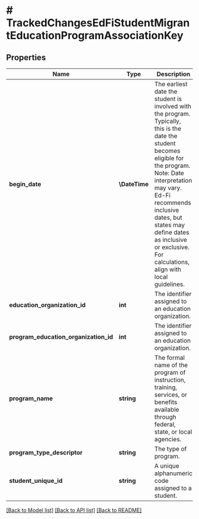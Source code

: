 # # TrackedChangesEdFiStudentMigrantEducationProgramAssociationKey

## Properties

Name | Type | Description | Notes
------------ | ------------- | ------------- | -------------
**begin_date** | **\DateTime** | The earliest date the student is involved with the program. Typically, this is the date the student becomes eligible for the program.  Note: Date interpretation may vary. Ed-Fi recommends inclusive dates, but states may define dates as inclusive or exclusive. For calculations, align with local guidelines. | [optional]
**education_organization_id** | **int** | The identifier assigned to an education organization. | [optional]
**program_education_organization_id** | **int** | The identifier assigned to an education organization. | [optional]
**program_name** | **string** | The formal name of the program of instruction, training, services, or benefits available through federal, state, or local agencies. | [optional]
**program_type_descriptor** | **string** | The type of program. | [optional]
**student_unique_id** | **string** | A unique alphanumeric code assigned to a student. | [optional]

[[Back to Model list]](../../README.md#models) [[Back to API list]](../../README.md#endpoints) [[Back to README]](../../README.md)
